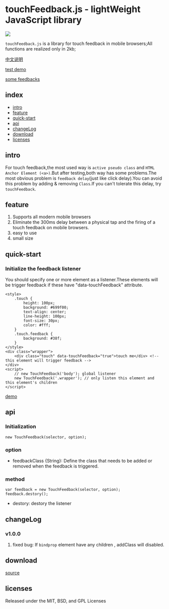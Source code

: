 # touchFeedback.js - lightWeight JavaScript library

![](http://0d077ef9e74d8.cdn.sohucs.com/pWc9ydG_gif)

``touchFeedback.js`` is a library for touch feedback in 
mobile browsers;All functions are realized only in 2kb;

[中文说明](https://github.com/backToNature/touchFeedback/blob/master/doc/zh-cn.md)

[test demo](http://www.dearhaoge.com/touchFeedback/demo/delay-test.html)

[some feedbacks](http://www.dearhaoge.com/touchFeedback/demo/cool-feedbacks.html)

## index

* [intro](#intro)
* [feature](#feature)
* [quick-start](#quick-start)
* [api](#api)
* [changeLog](#changelog)
* [download](#download)
* [licenses](#licenses)

## intro

For touch feedback,the most used way is ``active pseudo class`` and ``HTML Anchor Element (<a>)``.But after testing,both way has some problems.The most obvious problem is ``feedback delay``(just like click delay).You can avoid this problem by adding & removing `Class`.If you can't tolerate this delay, try ``touchFeedback``.

## feature

1. Supports all modern mobile browsers
2. Eliminate the 300ms delay between a physical tap and the firing of a touch feedback on mobile browsers.
3. easy to use
4. small size

## quick-start

### Initialize the feedback listener

You should specify one or more element as a listener.These elements will be trigger feedback if these have "data-touchFeedback" attribute.

```
<style>
    .touch {
        height: 100px;
        background: #699f00;
        text-align: center;
        line-height: 100px;
        font-size: 30px;
        color: #fff;
    }
    .touch.feedback {
        background: #38f;
    }
</style>
<div class="wrapper">
    <div class="touch" data-touchFeedback="true">touch me</div> <!-- this element will trigger feedback -->
</div>
<script>
    // new TouchFeedback('body'); global listener
    new TouchFeedback('.wrapper'); // only listen this element and this element's children
</script>
```

[demo](http://www.dearhaoge.com/touchFeedback/demo/basic.html)


## api

### Initialization

    new TouchFeedback(selector, option);

### option

* feedbackClass {String}: Define the class that needs to be added or removed when the feedback is triggered.



### method

    var feedback = new TouchFeedback(selector, option);
    feedback.destory();

* destory: destory the listener

## changeLog

### v1.0.0

1. fixed bug: If ``bindprop`` element have any children , addClass will disabled.

## download

[source](http://www.dearhaoge.com/touchFeedback/src/touchFeedback.js)

## licenses

Released under the MIT, BSD, and GPL Licenses


    




